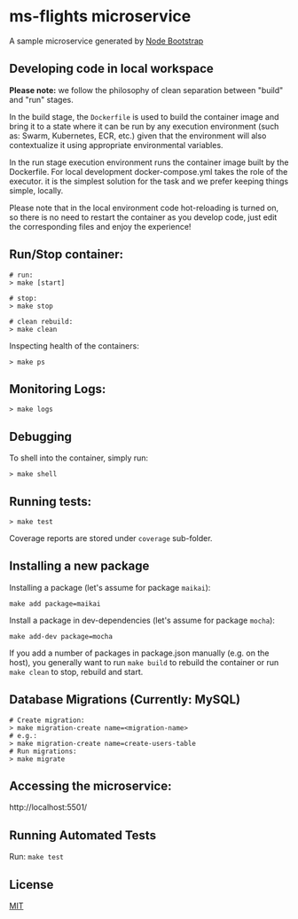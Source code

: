 # ms-flights microservice

A sample microservice generated by [Node Bootstrap](http://nodebootstrap.io)

## Developing code in local workspace

**Please note:** we follow the philosophy of clean separation between "build"
and "run" stages.

In the build stage, the `Dockerfile` is used to build the container image and
bring it to a state where it can be run by any execution environment (such as:
Swarm, Kubernetes, ECR, etc.) given that the environment will also contextualize
it using appropriate environmental variables.

In the run stage execution environment runs the container image built by the
Dockerfile. For local development docker-compose.yml takes the role of the
executor. it is the simplest solution for the task and we prefer keeping things
simple, locally.

Please note that in the local environment code hot-reloading is turned on, so
there is no need to restart the container as you develop code, just edit the
corresponding files and enjoy the experience!

## Run/Stop container:

```
# run:
> make [start]

# stop:
> make stop

# clean rebuild:
> make clean
```

Inspecting health of the containers:

```
> make ps
```

## Monitoring Logs:

```
> make logs
```

## Debugging

To shell into the container, simply run:

```
> make shell
```


## Running tests:

```
> make test
```
Coverage reports are stored under `coverage` sub-folder.

## Installing a new package

Installing a package (let's assume for package `maikai`):

```
make add package=maikai
```

Install a package in dev-dependencies (let's assume for package `mocha`):

```
make add-dev package=mocha
```

If you add a number of packages in package.json manually (e.g. on the host),
you generally want to run `make build` to rebuild the container or run
`make clean` to stop, rebuild and start.

## Database Migrations (Currently: MySQL)

```
# Create migration:
> make migration-create name=<migration-name>
# e.g.:
> make migration-create name=create-users-table
# Run migrations:
> make migrate
```

## Accessing the microservice:

http://localhost:5501/

## Running Automated Tests

Run: `make test`

## License

[MIT](LICENSE)